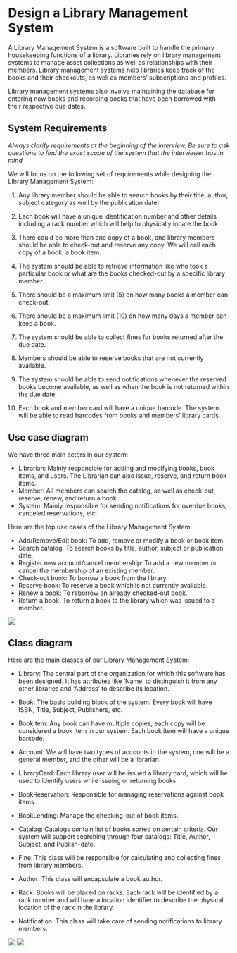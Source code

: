 # Design a Library Management System

A Library Management System is a software built to handle the primary housekeeping functions of a library. Libraries rely on library management systems to manage asset collections as well as relationships with their members. Library management systems help libraries keep track of the books and their checkouts, as well as members’ subscriptions and profiles.

Library management systems also involve maintaining the database for entering new books and recording books that have been borrowed with their respective due dates.

## System Requirements

<i color=green>Always clarify requirements at the beginning of the interview. Be sure to ask questions to find the exact scope of the system that the interviewer has in mind </i>

We will focus on the following set of requirements while designing the Library Management System:

1. Any library member should be able to search books by their title, author, subject category as well by the publication date.

2. Each book will have a unique identification number and other details including a rack number which will help to physically locate the book.

3. There could be more than one copy of a book, and library members should be able to check-out and reserve any copy. We will call each copy of a book, a book item.

4. The system should be able to retrieve information like who took a particular book or what are the books checked-out by a specific library member.

5. There should be a maximum limit (5) on how many books a member can check-out.

6. There should be a maximum limit (10) on how many days a member can keep a book.

7. The system should be able to collect fines for books returned after the due date.

8. Members should be able to reserve books that are not currently available.

9. The system should be able to send notifications whenever the reserved books become available, as well as when the book is not returned within the due date.

10. Each book and member card will have a unique barcode. The system will be able to read barcodes from books and members’ library cards.

## Use case diagram

We have three main actors in our system:

* Librarian: Mainly responsible for adding and modifying books, book items, and users. The Librarian can also issue, reserve, and return book items.
* Member: All members can search the catalog, as well as check-out, reserve, renew, and return a book.
* System: Mainly responsible for sending notifications for overdue books, canceled reservations, etc.

Here are the top use cases of the Library Management System:

* Add/Remove/Edit book: To add, remove or modify a book or book item.
* Search catalog: To search books by title, author, subject or publication date.
* Register new account/cancel membership: To add a new member or cancel the membership of an existing member.
* Check-out book: To borrow a book from the library.
* Reserve book: To reserve a book which is not currently available.
* Renew a book: To reborrow an already checked-out book.
* Return a book: To return a book to the library which was issued to a member.

<image src="https://github.com/ravi26067/LLD/blob/main/LibraryManagement/source/LibraryUml.png" />

## Class diagram

Here are the main classes of our Library Management System:

* Library: The central part of the organization for which this software has been designed. It has attributes like ‘Name’ to distinguish it from any other libraries and ‘Address’ to describe its location.

* Book: The basic building block of the system. Every book will have ISBN, Title, Subject, Publishers, etc.

* BookItem: Any book can have multiple copies, each copy will be considered a book item in our system. Each book item will have a unique barcode.

* Account: We will have two types of accounts in the system, one will be a general member, and the other will be a librarian.

* LibraryCard: Each library user will be issued a library card, which will be used to identify users while issuing or returning books.

* BookReservation: Responsible for managing reservations against book items.

* BookLending: Manage the checking-out of book items.

* Catalog: Catalogs contain list of books sorted on certain criteria. Our system will support searching through four catalogs: Title, Author, Subject, and Publish-date.

* Fine: This class will be responsible for calculating and collecting fines from library members.

* Author: This class will encapsulate a book author.

* Rack: Books will be placed on racks. Each rack will be identified by a rack number and will have a location identifier to describe the physical location of the rack in the library.

* Notification: This class will take care of sending notifications to library members.

<image src = "https://github.com/ravi26067/LLD/blob/main/LibraryManagement/source/LibraryClassd.png" />

<image src = "https://github.com/ravi26067/LLD/blob/main/LibraryManagement/source/symbols.png" />
